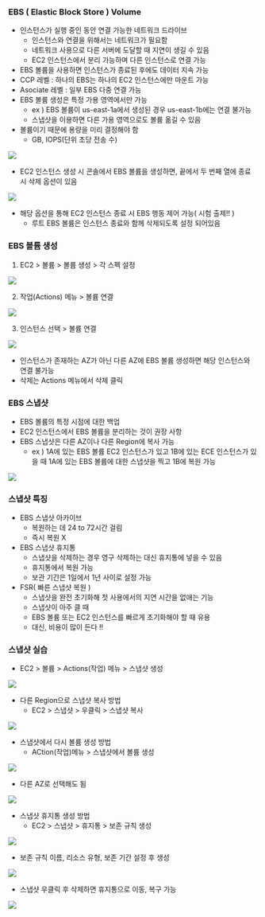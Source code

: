 ### EBS ( Elastic Block Store ) Volume ###
- 인스턴스가 실행 중인 동안 연결 가능한 네트워크 드라이브
  - 인스턴스와 연결을 위해서는 네트워크가 필요함
  - 네트워크 사용으로 다른 서버에 도달할 때 지연이 생길 수 있음
  - EC2 인스턴스에서 분리 가능하며 다른 인스턴스로 연결 가능
- EBS 볼륨을 사용하면 인스턴스가 종료된 후에도 데이터 지속 가능
- CCP 레벨 : 하나의 EBS는 하나의 EC2 인스턴스에만 마운트 가능
- Asociate 레벨 : 일부 EBS 다중 연결 가능
- EBS 볼륨 생성은 특정 가용 영역에서만 가능
  - ex ) EBS 볼륨이 us-east-1a에서 생성된 경우 us-east-1b에는 연결 불가능
  - 스냅샷을 이용하면 다른 가용 영역으로도 볼륨 옮길 수 있음
- 볼륨이기 때문에 용량을 미리 결정해야 함
  - GB, IOPS(단위 초당 전송 수)
  
![](https://velog.velcdn.com/images/xodbs1123/post/af81a159-4be6-4d30-8595-bc7b72e07985/image.png)

- EC2 인스턴스 생성 시 콘솔에서 EBS 볼륨을 생성하면, 끝에서 두 번째 열에 종료 시 삭제 옵션이 있음

![](https://velog.velcdn.com/images/xodbs1123/post/2ce293bd-c5a6-4a13-bebb-c107170c9085/image.png)

- 해당 옵션을 통해 EC2 인스턴스 종료 시 EBS 행동 제어 가능( 시험 출제!! )
  - 루트 EBS 볼륨은 인스턴스 종료와 함께 삭제되도록 설정 되어있음
  
### EBS 볼륨 생성 ###
1. EC2 > 볼륨 > 볼륨 생성 > 각 스펙 설정

![](https://velog.velcdn.com/images/xodbs1123/post/bc63b274-54a2-490c-aa8c-c2752094a7c0/image.png)

2. 작업(Actions) 메뉴 > 볼륨 연결

![](https://velog.velcdn.com/images/xodbs1123/post/8b81b03a-c6ee-40ec-aa05-f6e8a761390e/image.png)

3. 인스턴스 선택 > 볼륨 연결

![](https://velog.velcdn.com/images/xodbs1123/post/bdbb25b1-ff8b-4496-ae9f-2494a3b8c757/image.png)

- 인스턴스가 존재하는 AZ가 아닌 다른 AZ에 EBS 볼륨 생성하면 해당 인스턴스와 연결 불가능
- 삭제는 Actions 메뉴에서 삭제 클릭

### EBS 스냅샷 ###
- EBS 볼륨의 특정 시점에 대한 백업
- EC2 인스턴스에서 EBS 볼륨을 분리하는 것이 권장 사항
- EBS 스냅샷은 다른 AZ이나 다른 Region에 복사 가능
  - ex ) 1A에 있는 EBS 볼륨 EC2 인스턴스가 있고
         1B에 있는 ECE 인스턴스가 있을 때
         1A에 있는 EBS 볼륨에 대한 스냅샷을 찍고
         1B에 복원 가능
         
![](https://velog.velcdn.com/images/xodbs1123/post/d52704dd-a466-4f88-8401-dcaa90645caf/image.png)

### 스냅샷 특징 ###
- EBS 스냅샷 아카이브
  - 복원하는 데 24 to 72시간 걸림
  - 즉시 복원 X
- EBS 스냅샷 휴지통
  - 스냅샷을 삭제하는 경우 영구 삭제하는 대신 휴지통에 넣을 수 있음
  - 휴지통에서 복원 가능
  - 보관 기간은 1일에서 1년 사이로 설정 가능
- FSR( 빠른 스냅샷 복원 )
  - 스냅샷을 완전 초기화해 첫 사용에서의 지연 시간을 없애는 기능
  - 스냅샷이 아주 클 때
  - EBS 볼륨 또는 EC2 인스턴스를 빠르게 초기화해야 할 때 유용
  - 대신, 비용이 많이 든다 !!
  
### 스냅샷 실습 ###
- EC2 > 볼륨 > Actions(작업) 메뉴 > 스냅샷 생성

![](https://velog.velcdn.com/images/xodbs1123/post/b7cb9c4c-e062-4c57-af70-46200abfa3c2/image.png)

- 다른 Region으로 스냅샷 복사 방법
   - EC2 > 스냅샷 > 우클릭 > 스냅샷 복사
   
![](https://velog.velcdn.com/images/xodbs1123/post/6b231fa4-6f1c-449b-978b-482dcfaa673c/image.png)

- 스냅샷에서 다시 볼륨 생성 방법
  - ACtion(작업)메뉴 > 스냅샷에서 볼륨 생성
  
![](https://velog.velcdn.com/images/xodbs1123/post/05f9ce4a-1ea8-49fa-a65e-3ef2e915032c/image.png)
  
  - 다른 AZ로 선택해도 됨
  
![](https://velog.velcdn.com/images/xodbs1123/post/db4ecad9-3795-4e49-87cc-f60edbf354f1/image.png)

- 스냅샷 휴지통 생성 방법
  - EC2 > 스냅샷 > 휴지통 > 보존 규칙 생성
  
![](https://velog.velcdn.com/images/xodbs1123/post/11230953-0c55-4027-87ce-37274e2704d5/image.png)
  
  - 보존 규칙 이름, 리소스 유형, 보존 기간 설정 후 생성
  
![](https://velog.velcdn.com/images/xodbs1123/post/0219817d-4547-43de-826f-e19298dff4a5/image.png)
  
  - 스냅샷 우클릭 후 삭제하면 휴지통으로 이동, 복구 가능
 
![](https://velog.velcdn.com/images/xodbs1123/post/9e3f5e14-89b1-49ba-aa3f-2c3f38e53af2/image.png)
